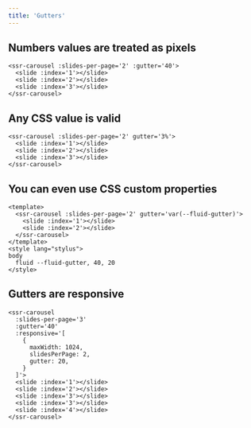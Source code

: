 ```yaml
---
title: 'Gutters'
---
```


## Numbers values are treated as pixels

<ssr-carousel :slides-per-page='2' :gutter='40'>
  <slide :index='1'></slide>
  <slide :index='2'></slide>
  <slide :index='3'></slide>
</ssr-carousel>

```vue
<ssr-carousel :slides-per-page='2' :gutter='40'>
  <slide :index='1'></slide>
  <slide :index='2'></slide>
  <slide :index='3'></slide>
</ssr-carousel>
```

## Any CSS value is valid

<ssr-carousel :slides-per-page='2' gutter='3%'>
  <slide :index='1'></slide>
  <slide :index='2'></slide>
  <slide :index='3'></slide>
</ssr-carousel>

```vue
<ssr-carousel :slides-per-page='2' gutter='3%'>
  <slide :index='1'></slide>
  <slide :index='2'></slide>
  <slide :index='3'></slide>
</ssr-carousel>
```

## You can even use CSS custom properties

<ssr-carousel :slides-per-page='2' gutter='var(--fluid-gutter)'>
  <slide :index='1'></slide>
  <slide :index='2'></slide>
  <slide :index='3'></slide>
</ssr-carousel>

```vue
<template>
  <ssr-carousel :slides-per-page='2' gutter='var(--fluid-gutter)'>
    <slide :index='1'></slide>
    <slide :index='2'></slide>
  </ssr-carousel>
</template>
<style lang="stylus">
body
  fluid --fluid-gutter, 40, 20
</style>
```

## Gutters are responsive

<ssr-carousel
  :slides-per-page='3'
  :gutter='40'
  :responsive='[
    {
      maxWidth: 1024,
      slidesPerPage: 2,
      gutter: 20,
    }
  ]'>
  <slide :index='1'></slide>
  <slide :index='2'></slide>
  <slide :index='3'></slide>
  <slide :index='3'></slide>
  <slide :index='4'></slide>
</ssr-carousel>

```vue
<ssr-carousel
  :slides-per-page='3'
  :gutter='40'
  :responsive='[
    {
      maxWidth: 1024,
      slidesPerPage: 2,
      gutter: 20,
    }
  ]'>
  <slide :index='1'></slide>
  <slide :index='2'></slide>
  <slide :index='3'></slide>
  <slide :index='3'></slide>
  <slide :index='4'></slide>
</ssr-carousel>
```
